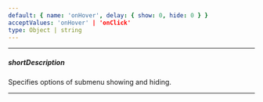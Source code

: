 ```yaml
---
default: { name: 'onHover', delay: { show: 0, hide: 0 } }
acceptValues: 'onHover' | 'onClick'
type: Object | string
---
```

---
##### shortDescription
Specifies options of submenu showing and hiding.

---
